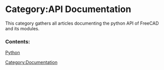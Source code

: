 # Category:API Documentation
This category gathers all articles documenting the python API of FreeCAD and its modules.

### Contents:

[Python](Python.md)

[Category:Documentation](Category:Documentation.md)
